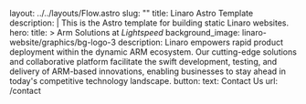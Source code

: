 layout: ../../layouts/Flow.astro
slug: ""
title: Linaro Astro Template
description: |
  This is the Astro template for building static Linaro websites.
hero:
  title: > 
    Arm Solutions at *Lightspeed*
  background_image: linaro-website/graphics/bg-logo-3
  description: Linaro empowers rapid product deployment within the dynamic ARM ecosystem. Our cutting-edge solutions and collaborative platform facilitate the swift development, testing, and delivery of ARM-based innovations, enabling businesses to stay ahead in today's competitive technology landscape.
  button:
    text: Contact Us
    url: /contact
